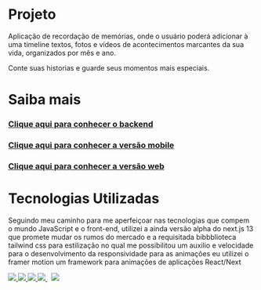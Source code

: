 # Projeto

Aplicação de recordação de memórias, onde o usuário poderá adicionar à uma timeline textos, fotos e vídeos de acontecimentos marcantes da sua vida, organizados por mês e ano.

 Conte suas historias e guarde seus momentos mais especiais.

#  Saiba mais
### <a href="https://github.com/rickcunha05/spacetime/tree/main/server"/>  Clique aqui para conhecer o backend </a>
### <a href="https://github.com/rickcunha05/spacetime/tree/main/mobile"/> Clique aqui para conhecer a versão mobile </a>
### <a href="https://github.com/rickcunha05/spacetime/tree/main/web"/> Clique aqui para conhecer a versão web </a>

# Tecnologias Utilizadas
<p>Seguindo meu caminho para me aperfeiçoar nas tecnologias que compem o mundo JavaScript e o front-end, utilizei a ainda versão alpha do next.js 13 que promete mudar os rumos do mercado e a requisitada bibbblioteca tailwind css para estilização no qual me possibilitou um auxilio e velocidade para o desenvolvimento da responsividade para as animações eu utilizei o framer motion um framework para animações de aplicações React/Next</p>

<p align="left">          
    <a href="typescriptlang.org" target="_blank"> <img src="https://img.icons8.com/color/48/000000/typescript.png"/> </a>  
    <a href="[https://www.w3schools.com/css/](https://nextjs.org/)" target="_blank"> <img src="https://img.icons8.com/color/48/000000/nextjs.png"/> </a>    
  <a href="https://reactjs.org/" target="_blank"> <img src="https://img.icons8.com/color/48/000000/react-native.png"/> </a>
    <a style="padding-right:8px;" href="https://nodejs.org" target="_blank"> <img src="https://img.icons8.com/color/48/000000/nodejs.png"/> </a>       
    <a href="https://tailwindcss.com/docs/installation" target="_blank"> <img src="https://img.icons8.com/fluency/48/null/tailwind_css.png"/></a>          
</p>
